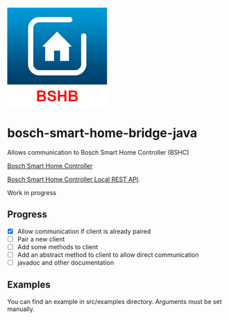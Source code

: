 ![Logo](resources/bshb-logo.jpg)

# bosch-smart-home-bridge-java
Allows communication to Bosch Smart Home Controller (BSHC)

[Bosch Smart Home Controller](https://www.bosch-smarthome.com/de/de/produkte/smart-system-solutions/smart-home-controller)

[Bosch Smart Home Controller Local REST API](https://github.com/BoschSmartHome/bosch-shc-api-docs).

Work in progress

## Progress
- [x] Allow communication if client is already paired
- [ ] Pair a new client
- [ ] Add some methods to client 
- [ ] Add an abstract method to client to allow direct communication
- [ ] javadoc and other documentation

## Examples
You can find an example in src/examples directory. Arguments must be set manually.
